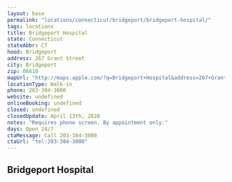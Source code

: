 ```yaml
---
layout: base
permalink: "locations/connecticut/bridgeport/bridgeport-hospital/"
tags: locations
title: Bridgeport Hospital
state: Connecticut
stateAbbr: CT
hood: Bridgeport
address: 267 Grant Street
city: Bridgeport
zip: 06610
mapUrl: "http://maps.apple.com/?q=Bridgeport+Hospital&address=267+Grant+Street,Bridgeport,Connecticut,06610"
locationType: Walk-in
phone: 203-384-3000
website: undefined
onlineBooking: undefined
closed: undefined
closedUpdate: April 13th, 2020
notes: "Requires phone screen. By appointment only."
days: Open 24/7
ctaMessage: Call 203-384-3000
ctaUrl: "tel:203-384-3000"
---
```

## Bridgeport Hospital